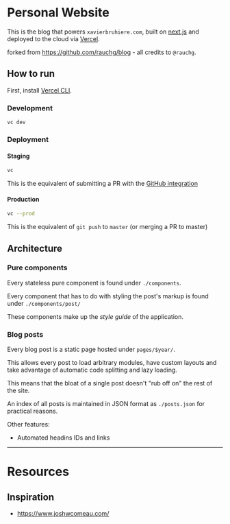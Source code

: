 # Personal Website

This is the blog that powers `xavierbruhiere.com`, built on
[next.js](https://nextjs.org/) and deployed to the cloud via
[Vercel](https://vercel.com).

forked from https://github.com/rauchg/blog - all credits to `@rauchg`.

## How to run

First, install [Vercel CLI](https://vercel.com/download).

### Development

```
vc dev
```

### Deployment

#### Staging

```bash
vc
```

This is the equivalent of submitting a PR with the [GitHub integration](https://vercel.com/github)

#### Production

```bash
vc --prod
```

This is the equivalent of `git push` to `master` (or merging a PR to master)

## Architecture

### Pure components

Every stateless pure component is found under `./components`.

Every component that has to do with styling the post's markup
is found under `./components/post/`

These components make up the _style guide_ of the application.

### Blog posts

Every blog post is a static page hosted under `pages/$year/`.

This allows every post to load arbitrary modules, have custom layouts
and take advantage of automatic code splitting and lazy loading.

This means that the bloat of a single post doesn't "rub off on" the
rest of the site.

An index of all posts is maintained in JSON format as `./posts.json`
for practical reasons.

Other features:
- Automated headins IDs and links

---

# Resources

## Inspiration

- https://www.joshwcomeau.com/
